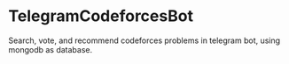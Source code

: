 # TelegramCodeforcesBot

Search, vote, and recommend codeforces problems in telegram bot, using mongodb as database.